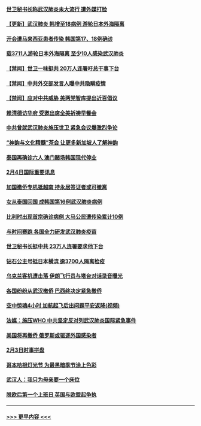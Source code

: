 #### [世卫秘书长称武汉肺炎未大流行 遭外媒打脸](../pages/prog202/a102769679.md?t=02051611) 
#### [【更新】武汉肺炎 韩增至18病例 游轮日本外海隔离](../pages/prog202/a102758911.md?t=02051611) 
#### [开会遭马来西亚患者传染 韩国第17、18例确诊](../pages/prog202/a102769600.md?t=02051611) 
#### [载3711人游轮日本外海隔离 至少10人感染武汉肺炎](../pages/prog202/a102769538.md?t=02051611) 
#### [【禁闻】世卫一味挺共 20万人连署吁总干事下台](../pages/prog202/a102769445.md?t=02051611) 
#### [【禁闻】中共外交部发言人曝中共隐瞒疫情](../pages/prog202/a102769400.md?t=02051611) 
#### [【禁闻】应对中共威胁 美两党智库提出近百倡议](../pages/prog202/a102769357.md?t=02051611) 
#### [赖清德访华府  受邀出席全美祈祷早餐会](../pages/prog202/a102769350.md?t=02051611) 
#### [中共曾就武汉肺炎施压世卫 紧急会议爆激烈争论](../pages/prog202/a102769312.md?t=02051611) 
#### [“神韵与文化精髓”茶会 让更多新加坡人了解神韵](../pages/prog202/a102769286.md?t=02051611) 
#### [泰国再确诊六人 澳门赌场韩国现代停业](../pages/prog202/a102769239.md?t=02051611) 
#### [2月4日国际重要讯息](../pages/prog202/a102768884.md?t=02051611) 
#### [加国撤侨专机抵越南 持永居签证者或可撤离](../pages/prog202/a102768877.md?t=02051611) 
#### [女从泰国回国 成韩国第16例武汉肺炎病例](../pages/prog202/a102768669.md?t=02051611) 
#### [比利时出现首宗确诊病例 大马公民遭传染累计10例](../pages/prog202/a102768824.md?t=02051611) 
#### [与时间赛跑 各国全力研发武汉肺炎疫苗](../pages/prog202/a102768738.md?t=02051611) 
#### [世卫秘书长挺中共 23万人连署要求他下台](../pages/prog202/a102768717.md?t=02051611) 
#### [钻石公主号抵日本横滨 逾3700人隔离检疫](../pages/prog202/a102768714.md?t=02051611) 
#### [乌克兰客机遭击落 伊朗飞行员与塔台对话录音曝光](../pages/prog202/a102768645.md?t=02051611) 
#### [各国纷纷从武汉撤侨 巴西终决定紧急撤侨](../pages/prog202/a102768630.md?t=02051611) 
#### [空中惊魂4小时 加航起飞后出问题平安返降(视频)](../pages/prog202/a102768601.md?t=02051611) 
#### [法媒：施压WHO 中共坚定反对列武汉肺炎国际紧急事件](../pages/prog202/a102768584.md?t=02051611) 
#### [美国将再撤侨 俄罗斯或驱逐外国感染者](../pages/prog202/a102768247.md?t=02051611) 
#### [2月3日时事拼盘](../pages/prog202/a102768402.md?t=02051611) 
#### [哥本哈根灯光节 为最黑暗季节涂上色彩](../pages/prog202/a102768369.md?t=02051611) 
#### [武汉人：我只为母亲要一个床位](../pages/prog202/a102768250.md?t=02051611) 
#### [脱欧后第一个上班日 英国与欧盟起争执](../pages/prog202/a102768252.md?t=02051611) 

----
#### [ >>> 更早内容 <<< ](../indexes/prog202-earlier.md)
